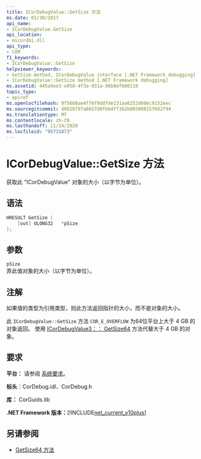 ```yaml
---
title: ICorDebugValue::GetSize 方法
ms.date: 03/30/2017
api_name:
- ICorDebugValue.GetSize
api_location:
- mscordbi.dll
api_type:
- COM
f1_keywords:
- ICorDebugValue::GetSize
helpviewer_keywords:
- GetSize method, ICorDebugValue interface [.NET Framework debugging]
- ICorDebugValue::GetSize method [.NET Framework debugging]
ms.assetid: 445a9ee3-e050-4f3a-931a-96b0efb00110
topic_type:
- apiref
ms.openlocfilehash: 9f5688ae4f76f9ddfde231aa6252d666c9152eec
ms.sourcegitcommit: d8020797a6657d0fbbdff362b80300815f682f94
ms.translationtype: MT
ms.contentlocale: zh-CN
ms.lasthandoff: 11/24/2020
ms.locfileid: "95731073"
---
```

# <a name="icordebugvaluegetsize-method"></a>ICorDebugValue::GetSize 方法

获取此 "ICorDebugValue" 对象的大小（以字节为单位）。  
  
## <a name="syntax"></a>语法  
  
```cpp  
HRESULT GetSize (  
    [out] ULONG32   *pSize  
);  
```  
  
## <a name="parameters"></a>参数  

 `pSize`  
 弄此值对象的大小（以字节为单位）。  
  
## <a name="remarks"></a>注解  

 如果值的类型为引用类型，则此方法返回指针的大小，而不是对象的大小。  
  
 此 `ICorDebugValue::GetSize` 方法 `COR_E_OVERFLOW` 为64位平台上大于 4 GB 的对象返回。 使用 [ICorDebugValue3：： GetSize64](icordebugvalue3-getsize64-method.md) 方法代替大于 4 GB 的对象。  
  
## <a name="requirements"></a>要求  

 **平台：** 请参阅 [系统要求](../../get-started/system-requirements.md)。  
  
 **标头**：CorDebug.idl、CorDebug.h  
  
 **库：** CorGuids.lib  
  
 **.NET Framework 版本：**[!INCLUDE[net_current_v10plus](../../../../includes/net-current-v10plus-md.md)]  
  
## <a name="see-also"></a>另请参阅

- [GetSize64 方法](icordebugvalue3-getsize64-method.md)
